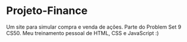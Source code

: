 # Projeto-Finance
Um site para simular compra e venda de ações. Parte do Problem Set 9 CS50. Meu treinamento pessoal de HTML, CSS e JavaScript :)
